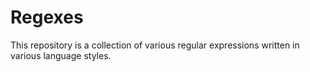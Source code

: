 # Regexes

This repository is a collection of various regular expressions written in various language styles.
